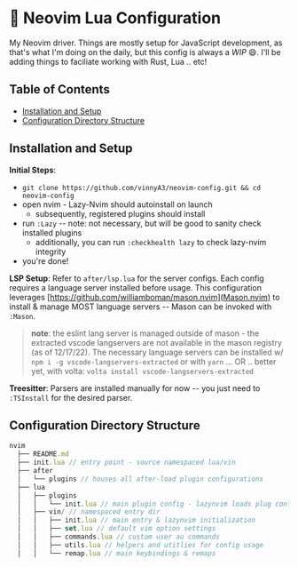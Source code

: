 :rocket: Neovim Lua Configuration
==========

My Neovim driver.  Things are mostly setup for JavaScript development, as that's what I'm doing on
the daily, but this config is always a *WIP* :smile:.  I'll be adding things to faciliate working
with Rust, Lua .. etc!

## Table of Contents

* [Installation and Setup](installation-and-setup)
* [Configuration Directory Structure](configuration-directory-structure)

## Installation and Setup

**Initial Steps**:
  * `git clone https://github.com/vinnyA3/neovim-config.git && cd neovim-config`
  * open nvim - Lazy-Nvim should autoinstall on launch
    - subsequently, registered plugins should install
  * run `:Lazy` -- note: not necessary, but will be good to sanity check
  installed plugins 
    - additionally, you can run `:checkhealth lazy` to check lazy-nvim integrity
  * you're done!

**LSP Setup**: Refer to `after/lsp.lua` for the server configs.  Each config
requires a language server installed before usage.  This configuration leverages
[https://github.com/williamboman/mason.nvim](Mason.nvim) to install & manage MOST language servers -- Mason can be invoked
with `:Mason`.

> **note**: the eslint lang server is managed outside of mason - the extracted
> vscode langservers are not available in the mason registry (as of 12/17/22).
> The necessary language servers can be installed w/ `npm i -g vscode-langservers-extracted` or with `yarn`
> ... OR .. better yet, with volta: `volta install vscode-langservers-extracted`

**Treesitter**: Parsers are installed manually for now -- you just need to
`:TSInstall` for the desired parser.

## Configuration Directory Structure

```javascript
nvim
  ├── README.md
  ├── init.lua // entry point - source namespaced lua/vin
  ├── after
  │   └── plugins // houses all after-load plugin configurations
  ├── lua
  │   ├── plugins
  │   │   └── init.lua // main plugin config - lazynvim loads plug configs from here
  │   ├── vin/ // namespaced entry dir
  │   │   ├── init.lua // main entry & lazynvim initialization
  │   │   ├── set.lua // default vim option settings
  │   │   ├── commands.lua // custom user au commands
  │   │   ├── utils.lua // helpers and utitlies for config usage
  │   │   └── remap.lua // main keybindings & remaps
```
